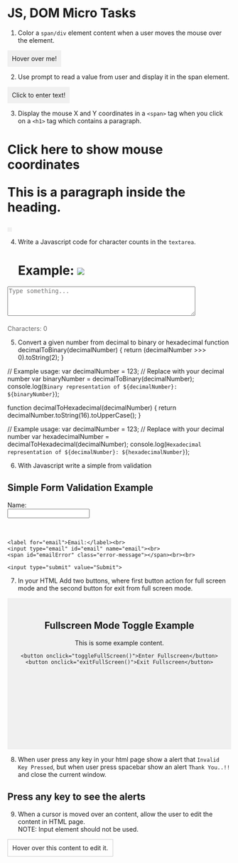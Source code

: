 # JS, DOM Micro Tasks

1. Color a `span/div` element content when a user moves the mouse over the element. <!DOCTYPE html>
<html lang="en">
<head>
  <meta charset="UTF-8">
  <meta name="viewport" content="width=device-width, initial-scale=1.0">
  <title>Color Change on Hover</title>
  <style>
    /* CSS styles for the element */
    .hover-element {
      display: inline-block; /* or block, depending on your layout needs */
      padding: 10px;
      background-color: #f0f0f0; /* Default background color */
      cursor: pointer; /* Optional: Change cursor to pointer on hover */
    }
  </style>
</head>
<body>

  <!-- Example span element -->
  <span class="hover-element" onmouseover="changeColor(this)" onmouseout="restoreColor(this)">
    Hover over me!
  </span>

  <!-- Example div element -->
  <!--
  <div class="hover-element" onmouseover="changeColor(this)" onmouseout="restoreColor(this)">
    Hover over me!
  </div>
  -->

  <!-- JavaScript to change colors -->
  <script>
    function changeColor(element) {
      element.style.backgroundColor = 'lightblue'; // Change background color on mouse over
    }

    function restoreColor(element) {
      element.style.backgroundColor = '#f0f0f0'; // Restore original color on mouse out
    }
  </script>

</body>
</html>


2. Use prompt to read a value from user and display it in the span element. <!DOCTYPE html>
<html lang="en">
<head>
  <meta charset="UTF-8">
  <meta name="viewport" content="width=device-width, initial-scale=1.0">
  <title>User Input Display</title>
  <style>
    /* CSS styles for the element */
    .user-input-span {
      display: inline-block;
      padding: 10px;
      background-color: #f0f0f0;
      cursor: pointer;
    }
  </style>
</head>
<body>

  <!-- Span element to display user input -->
  <span id="userInputDisplay" class="user-input-span"
        onclick="displayUserInput()">
    Click to enter text!
  </span>

  <!-- JavaScript to handle user input -->
  <script>
    function displayUserInput() {
      var userInput = prompt('Enter some text:');
      if (userInput !== null) { // Check if user clicked OK or Cancel
        document.getElementById('userInputDisplay').textContent = userInput;
      }
    }
  </script>

</body>
</html>


3. Display the mouse X and Y coordinates in a `<span>` tag when you click on a `<h1>` tag which contains a paragraph. <!DOCTYPE html>
<html lang="en">
<head>
  <meta charset="UTF-8">
  <meta name="viewport" content="width=device-width, initial-scale=1.0">
  <title>Mouse Coordinates Display</title>
  <style>
    /* CSS styles for the elements */
    #mouseCoordinates {
      display: inline-block;
      padding: 5px;
      background-color: #f0f0f0;
    }
  </style>
</head>
<body>

  <!-- Heading with a paragraph -->
  <h1 id="headingWithParagraph">Click here to show mouse coordinates
    <p>This is a paragraph inside the heading.</p>
  </h1>

  <!-- Span tag to display mouse coordinates -->
  <span id="mouseCoordinates"></span>

  <!-- JavaScript to handle mouse click and display coordinates -->
  <script>
    // Get the heading element
    var heading = document.getElementById('headingWithParagraph');

    // Add click event listener to the heading
    heading.addEventListener('click', function(event) {
      // Get mouse X and Y coordinates relative to the document
      var mouseX = event.pageX;
      var mouseY = event.pageY;

      // Get the span element to display coordinates
      var coordinatesSpan = document.getElementById('mouseCoordinates');

      // Update the span content with coordinates
      coordinatesSpan.textContent = 'Mouse X: ' + mouseX + ', Mouse Y: ' + mouseY;
    });
  </script>

</body>
</html>


4. Write a Javascript code for character counts in the `textarea`.

   # Example: ![](https://miro.medium.com/max/1600/1*1HI4NXCeCz1EiIWcIE_0iQ.gif)
<!DOCTYPE html>
<html lang="en">
<head>
  <meta charset="UTF-8">
  <meta name="viewport" content="width=device-width, initial-scale=1.0">
  <title>Character Count in Textarea</title>
  <style>
    /* Optional: CSS styles for the textarea and character count */
    #textareaContainer {
      margin-bottom: 20px;
    }
    #charCount {
      font-size: 14px;
      color: #666;
    }
  </style>
</head>
<body>

  <div id="textareaContainer">
    <textarea id="inputText" rows="4" cols="50" placeholder="Type something..."></textarea>
  </div>

  <div id="charCount">Characters: 0</div>

  <script>
    // Get the textarea element
    var textarea = document.getElementById('inputText');
    
    // Get the div element where character count will be displayed
    var charCount = document.getElementById('charCount');

    // Add input event listener to the textarea
    textarea.addEventListener('input', function() {
      // Get the current value of the textarea
      var text = textarea.value;

      // Count the number of characters
      var count = text.length;

      // Update the character count display
      charCount.textContent = 'Characters: ' + count;
    });
  </script>

</body>
</html>

5. Convert a given number from decimal to binary or hexadecimal function decimalToBinary(decimalNumber) {
  return (decimalNumber >>> 0).toString(2);
}

// Example usage:
var decimalNumber = 123; // Replace with your decimal number
var binaryNumber = decimalToBinary(decimalNumber);
console.log(`Binary representation of ${decimalNumber}: ${binaryNumber}`);

function decimalToHexadecimal(decimalNumber) {
  return decimalNumber.toString(16).toUpperCase();
}

// Example usage:
var decimalNumber = 123; // Replace with your decimal number
var hexadecimalNumber = decimalToHexadecimal(decimalNumber);
console.log(`Hexadecimal representation of ${decimalNumber}: ${hexadecimalNumber}`);


6. With Javascript write a simple from validation <!DOCTYPE html>
<html lang="en">
<head>
  <meta charset="UTF-8">
  <meta name="viewport" content="width=device-width, initial-scale=1.0">
  <title>Simple Form Validation</title>
  <style>
    .error-message {
      color: red;
      font-size: 12px;
    }
  </style>
</head>
<body>

  <h2>Simple Form Validation Example</h2>

  <form id="myForm" onsubmit="return validateForm()">
    <label for="name">Name:</label><br>
    <input type="text" id="name" name="name"><br>
    <span id="nameError" class="error-message"></span><br><br>

    <label for="email">Email:</label><br>
    <input type="email" id="email" name="email"><br>
    <span id="emailError" class="error-message"></span><br><br>

    <input type="submit" value="Submit">
  </form>

  <script>
    function validateForm() {
      var name = document.getElementById('name').value;
      var email = document.getElementById('email').value;
      var nameError = document.getElementById('nameError');
      var emailError = document.getElementById('emailError');
      var isValid = true;

      // Reset error messages
      nameError.textContent = '';
      emailError.textContent = '';

      // Validate name
      if (name.trim() === '') {
        nameError.textContent = 'Name is required';
        isValid = false;
      }

      // Validate email if provided
      if (email.trim() !== '') {
        // Basic email validation with regex
        var emailRegex = /^[^\s@]+@[^\s@]+\.[^\s@]+$/;
        if (!emailRegex.test(email)) {
          emailError.textContent = 'Invalid email format';
          isValid = false;
        }
      }

      return isValid;
    }
  </script>

</body>
</html>


7. In your HTML Add two buttons, where first button action for full screen mode and the second button for exit from full screen mode.
<!DOCTYPE html>
<html lang="en">
<head>
  <meta charset="UTF-8">
  <meta name="viewport" content="width=device-width, initial-scale=1.0">
  <title>Fullscreen Mode Toggle</title>
  <style>
    #content {
      height: 300px; /* Example content height */
      background-color: #f0f0f0;
      padding: 20px;
      text-align: center;
    }
  </style>
</head>
<body>

  <div id="content">
    <h2>Fullscreen Mode Toggle Example</h2>
    <p>This is some example content.</p>

    <button onclick="toggleFullScreen()">Enter Fullscreen</button>
    <button onclick="exitFullScreen()">Exit Fullscreen</button>
  </div>

  <script>
    var content = document.getElementById('content');

    function toggleFullScreen() {
      if (!document.fullscreenElement) {
        content.requestFullscreen().catch(err => {
          alert(`Error attempting to enable full-screen mode: ${err.message}`);
        });
      }
    }

    function exitFullScreen() {
      if (document.fullscreenElement) {
        document.exitFullscreen();
      }
    }
  </script>

</body>
</html>

8. When user press any key in your html page show a alert that `Invalid Key Pressed`, but when user press spacebar show an alert `Thank You..!!` and close the current window. <!DOCTYPE html>
<html lang="en">
<head>
  <meta charset="UTF-8">
  <meta name="viewport" content="width=device-width, initial-scale=1.0">
  <title>Key Press Event Handling</title>
</head>
<body>

  <h2>Press any key to see the alerts</h2>

  <script>
    // Function to handle key press events
    function handleKeyPress(event) {
      var keyCode = event.keyCode || event.which; // Get the key code

      if (keyCode === 32) { // 32 is the key code for spacebar
        alert('Thank You..!!');
        window.close(); // Close the current window
      } else {
        alert('Invalid Key Pressed');
      }
    }

    // Add event listener for key press events on the whole document
    document.addEventListener('keypress', handleKeyPress);
  </script>

</body>
</html>


9. When a cursor is moved over an content, allow the user to edit the content in HTML page.<br>
   NOTE: Input element should not be used.
 <!DOCTYPE html>
<html lang="en">
<head>
  <meta charset="UTF-8">
  <meta name="viewport" content="width=device-width, initial-scale=1.0">
  <title>Edit Content on Hover</title>
  <style>
    .editable-content {
      padding: 10px;
      border: 1px solid #ccc;
      display: inline-block;
      cursor: pointer;
    }
  </style>
</head>
<body>

  <div class="editable-content" onmouseover="makeEditable(this)" onmouseout="makeNonEditable(this)">
    Hover over this content to edit it.
  </div>

  <script>
    function makeEditable(element) {
      element.setAttribute('contenteditable', true);
      element.focus(); // Automatically focus on the element to start editing
    }

    function makeNonEditable(element) {
      element.removeAttribute('contenteditable');
    }
  </script>

</body>
</html>

